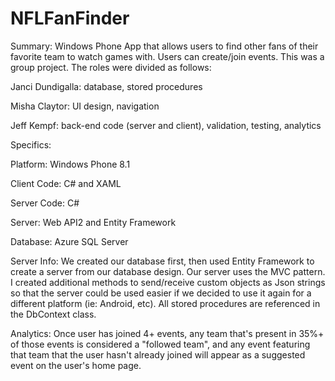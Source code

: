 # NFLFanFinder
Summary:
Windows Phone App that allows users to find other fans of their favorite team to watch games with. Users can create/join events.
This was a group project.  The roles were divided as follows:

Janci Dundigalla: database, stored procedures

Misha Claytor: UI design, navigation

Jeff Kempf: back-end code (server and client), validation, testing, analytics


Specifics:

Platform: Windows Phone 8.1

Client Code: C# and XAML

Server Code: C#

Server: Web API2 and Entity Framework

Database: Azure SQL Server


Server Info: 
We created our database first, then used Entity Framework to create a server from our database design.  Our server uses the MVC pattern.  I created additional methods to send/receive custom objects as Json strings so that the server could be used easier if we decided to use it again for a different platform (ie: Android, etc).  All stored procedures are referenced in the DbContext class.


Analytics:
Once user has joined 4+ events, any team that's present in 35%+ of those events is considered a "followed team", and any event featuring that team that the user hasn't already joined will appear as a suggested event on the user's home page.
